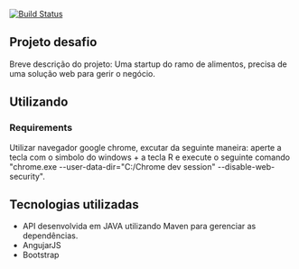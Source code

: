 [![Build Status](https://travis-ci.org/eliasreis54/TudoBomLanches.github.io.svg?branch=master)](https://travis-ci.org/eliasreis54/TudoBomLanches.github.io)
## Projeto desafio
Breve descrição do projeto: Uma startup do ramo de alimentos, precisa de uma solução web para gerir o negócio. 



## Utilizando
### Requirements
Utilizar navegador google chrome, excutar da seguinte maneira:
aperte a tecla com o simbolo do windows + a tecla R e execute o seguinte comando "chrome.exe --user-data-dir="C:/Chrome dev session" --disable-web-security".



## Tecnologias utilizadas
* API desenvolvida em JAVA utilizando Maven para gerenciar as dependências.
* AngujarJS
* Bootstrap 